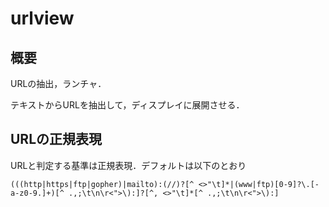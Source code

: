 # urlview

## 概要

URLの抽出，ランチャ．

テキストからURLを抽出して，ディスプレイに展開させる．

## URLの正規表現

URLと判定する基準は正規表現．デフォルトは以下のとおり

```
(((http|https|ftp|gopher)|mailto):(//)?[^ <>"\t]*|(www|ftp)[0-9]?\.[-a-z0-9.]+)[^ .,;\t\n\r<">\):]?[^, <>"\t]*[^ .,;\t\n\r<">\):]
```

